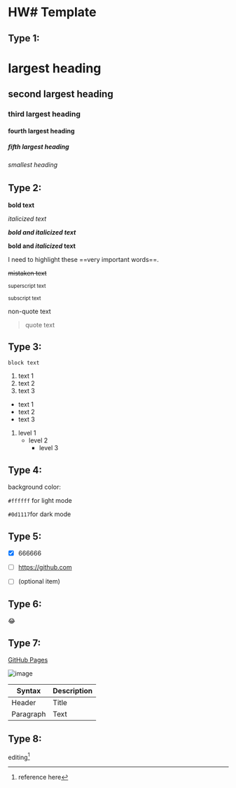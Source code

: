 # HW# Template



## Type 1:
# largest heading
## second largest heading
### third largest heading
#### fourth largest heading
##### fifth largest heading
###### smallest heading



## Type 2:
**bold text**

*italicized text*

***bold and italicized text***

**bold and _italicized_ text**

I need to highlight these ==very important words==.

~~mistaken text~~

<sup>superscript text</sup>

<sub>subscript text</sub>

non-quote text
> quote text



## Type 3:
```
block text
```

1. text 1
2. text 2
3. text 3

- text 1
- text 2
- text 3

1. level 1
   - level 2
      - level 3



## Type 4:
background color:

`#ffffff` for light mode

`#0d1117`for dark mode



## Type 5:
- [x] 666666
- [ ] https://github.com
- [ ] \(optional item)



## Type 6:
:joy:



## Type 7:
[GitHub Pages](https://pages.github.com/)

![image](./maven_build_lifecycle.png)

| Syntax | Description |
| ----------- | ----------- |
| Header | Title |
| Paragraph | Text |



## Type 8:
editing[^1]

[^1]: reference here
